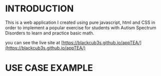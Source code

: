 # INTRODUCTION

This is a web application I created using pure javascript, html and CSS in order to implement a popular exercise for students with Autism Spectrum Disorders to learn and practice basic math.

you can see the live site at [https://blackcub3s.github.io/appTEA/](https://blackcub3s.github.io/appTEA/)

# USE CASE EXAMPLE



